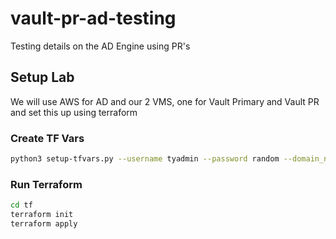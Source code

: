 # vault-pr-ad-testing
Testing details on the AD Engine using PR's

## Setup Lab
We will use AWS for AD and our 2 VMS, one for Vault Primary and Vault PR and set this up using terraform

### Create TF Vars
```bash
python3 setup-tfvars.py --username tyadmin --password random --domain_name tyler.home --ami_id ami-02076a196031326b2 --pem_path "~/.ssh/id_rsa" --pub_path "~/.ssh/id_rsa.pub"
```

### Run Terraform
```bash
cd tf
terraform init
terraform apply
```